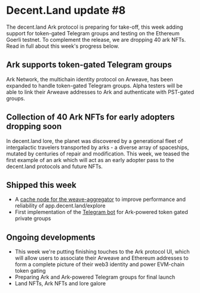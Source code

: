 # Decent.Land update #8

The decent.land Ark protocol is preparing for take-off, this week adding support for token-gated Telegram groups and testing on the Ethereum Goerli testnet. To complement the release, we are dropping 40 ark NFTs. Read in full about this week's progress below.

## Ark supports token-gated Telegram groups

Ark Network, the multichain identity protocol on Arweave, has been expanded to handle token-gated Telegram groups. Alpha testers will be able to link their Arweave addresses to Ark and authenticate with PST-gated groups.

## Collection of 40 Ark NFTs for early adopters dropping soon

In decent.land lore, the planet was discovered by a generational fleet of intergalactic travelers transported by arks - a diverse array of spaceships, mutated by centuries of repair and modification. This week, we teased the first example of an ark which will act as an early adopter pass to the decent.land protocols and future NFTs.

## Shipped this week

* A [cache node for the weave-aggregator](https://github.com/decentldotland/weave-agg-cache) to improve performance and reliability of app.decent.land/explore
* First implementation of the [Telegram bot](https://github.com/decentldotland/ark-network-bot) for Ark-powered token gated private groups

## Ongoing developments

* This week we're putting finishing touches to the Ark protocol UI, which will allow users to associate their Arweave and Ethereum addresses to form a complete picture of their web3 identity and power EVM-chain token gating
* Preparing Ark and Ark-powered Telegram groups for final launch
* Land NFTs, Ark NFTs and lore galore
